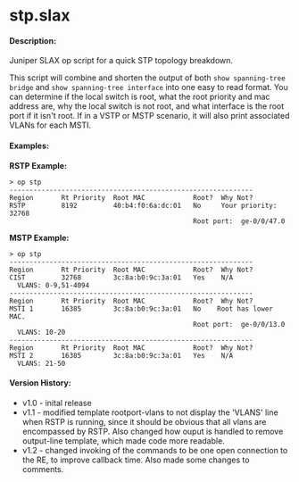 stp.slax
========


#### Description:
Juniper SLAX op script for a quick STP topology breakdown.

This script will combine and shorten the output of both `show spanning-tree bridge` 
and `show spanning-tree interface` into one easy to read format. You can determine 
if the local switch is root, what the root priority and mac address are, why the local 
switch is not root, and what interface is the root port if it isn't root. If in a VSTP 
or MSTP scenario, it will also print associated VLANs for each MSTI. 


#### Examples:
**RSTP Example:**
		
	> op stp 
	-------------------------------------------------------------
	Region       Rt Priority  Root MAC            Root?  Why Not?                      
	RSTP         8192         40:b4:f0:6a:dc:01   No     Your priority: 32768          
	                                              Root port:  ge-0/0/47.0       
		                                              
**MSTP Example:**

	> op stp 
	-------------------------------------------------------------
	Region       Rt Priority  Root MAC            Root?  Why Not?                      
	CIST         32768        3c:8a:b0:9c:3a:01   Yes    N/A                           
	  VLANS: 0-9,51-4094                         
	-------------------------------------------------------------
	Region       Rt Priority  Root MAC            Root?  Why Not?                      
	MSTI 1       16385        3c:8a:b0:9c:3a:01   No    Root has lower MAC.    
	                                              Root port:  ge-0/0/13.0         
	  VLANS: 10-20                               
	-------------------------------------------------------------
	Region       Rt Priority  Root MAC            Root?  Why Not?                      
	MSTI 2       16385        3c:8a:b0:9c:3a:01   Yes    N/A                           
	  VLANS: 21-50     

#### Version History:
* v1.0  -  inital release
* v1.1  -  modified template rootport-vlans to not display the 'VLANS' line when RSTP is running, since it should be obvious that all vlans are encompassed by RSTP. Also changed how ouput is handled to remove output-line template, which made code more readable.
* v1.2  -  changed invoking of the commands to be one open connection to the RE, to improve callback time. Also made some changes to comments. 
